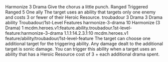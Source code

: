 <ability>
  <name>Harmonize</name>
  <cost>3 Drama</cost>
  <flavor>Give the chorus a little punch.</flavor>
  <keywords>
    <keyword>Ranged</keyword>
  </keywords>
  <type>Triggered</type>
  <distance>Ranged 5</distance>
  <target>One ally</target>
  <trigger>The target uses an ability that targets only one enemy and costs 3 or fewer of their Heroic Resource.</trigger>
  <metadata>
    <class>troubadour</class>
    <cost>3 Drama</cost>
    <cost_amount>3</cost_amount>
    <cost_resource>Drama</cost_resource>
    <feature_type>ability</feature_type>
    <file_dpath>Troubadour/1st-Level Features</file_dpath>
    <item_id>harmonize-3-drama</item_id>
    <item_index>10</item_index>
    <item_name>Harmonize (3 Drama)</item_name>
    <level>1</level>
    <scc>mcdm.heroes.v1:feature.ability.troubadour.1st-level-feature:harmonize-3-drama</scc>
    <scdc>1.1.1:14.2.3.1:10</scdc>
    <source>mcdm.heroes.v1</source>
    <type>feature/ability/troubadour/1st-level-feature</type>
  </metadata>
  <effects>
    <effect type="mundane">The target can choose one additional target for the triggering ability. Any damage dealt to the additional target is sonic damage.</effect>
    <effect type="mundane" cost="Spend 1+ Drama">You can trigger this ability when a target uses an ability that has a Heroic Resource cost of 3 + each additional drama spent.</effect>
  </effects>
</ability>
